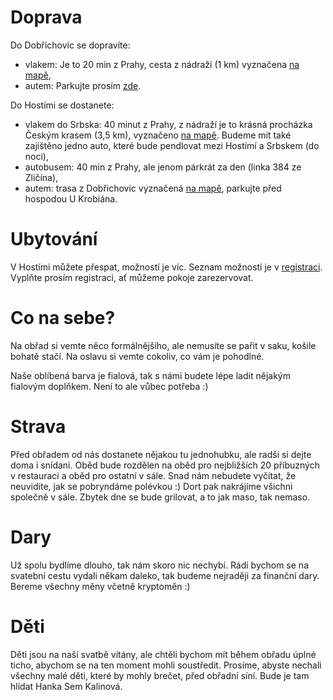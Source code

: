 # Doprava

Do Dobřichovic se dopravíte:
 - vlakem: Je to 20 min z Prahy, cesta z nádraží (1 km) vyznačena <a href="https://drive.google.com/open?id=1JaI7MwUYkx4QFXDBjTwGt7zRSitqprZQ&usp=sharing" target="_blank">na mapě</a>,
 - autem: Parkujte prosím <a href="https://www.google.com/maps/@49.9265943,14.2752967,3a,75y,237.21h,82.98t/data=!3m7!1e1!3m5!1soLjz43xmoga19bxuKs3q3A!2e0!6s%2F%2Fgeo1.ggpht.com%2Fcbk%3Fpanoid%3DoLjz43xmoga19bxuKs3q3A%26output%3Dthumbnail%26cb_client%3Dmaps_sv.tactile.gps%26thumb%3D2%26w%3D203%26h%3D100%26yaw%3D236.34343%26pitch%3D0%26thumbfov%3D100!7i13312!8i6656" target="_blank">zde</a>. 

Do Hostími se dostanete:
 - vlakem do Srbska: 40 minut z Prahy, z nádraží je to krásná procházka Českým krasem (3,5 km), vyznačeno <a href="https://drive.google.com/open?id=1JaI7MwUYkx4QFXDBjTwGt7zRSitqprZQ&usp=sharing" target="_blank">na mapě</a>. Budeme mít také zajištěno jedno auto, které bude pendlovat mezi Hostímí a Srbskem (do noci),
 - autobusem: 40 min z Prahy, ale jenom párkrát za den (linka 384 ze Zličína),
 - autem: trasa z Dobřichovic vyznačená <a href="https://drive.google.com/open?id=1JaI7MwUYkx4QFXDBjTwGt7zRSitqprZQ&usp=sharing" target="_blank">na mapě</a>, parkujte před hospodou U Krobiána.

# Ubytování

V Hostími můžete přespat, možností je víc. Seznam možností je v <a href="https://docs.google.com/forms/d/e/1FAIpQLSdbxmrXbRi36ecU4XsamYie2bFquFw-GankxrnCPdJTNU0lTA/viewform?usp=sf_link" target="_blank">registraci</a>. Vyplňte prosím registraci, ať můžeme pokoje zarezervovat.

# Co na sebe?

Na obřad si vemte něco formálnějšího, ale nemusíte se pařit v saku, košile bohatě stačí. Na oslavu si vemte cokoliv, co vám je pohodlné. 

Naše oblíbená barva je fialová, tak s námi budete lépe ladit nějakým fialovým doplňkem. Není to ale vůbec potřeba :)

# Strava

Před obřadem od nás dostanete nějakou tu jednohubku, ale radši si dejte doma i snídani. Oběd bude rozdělen na oběd pro nejbližších 20 příbuzných v restauraci a oběd pro ostatní v sále. Snad nám nebudete vyčítat, že neuvidíte, jak se pobryndáme polévkou :) Dort pak nakrájíme všichni společně v sále.
Zbytek dne se bude grilovat, a to jak maso, tak nemaso.

# Dary

Už spolu bydlíme dlouho, tak nám skoro nic nechybí. Rádi bychom se na svatební cestu vydali někam daleko, tak budeme nejraději za finanční dary. Bereme všechny měny včetně kryptoměn :)

# Děti

Děti jsou na naší svatbě vítány, ale chtěli bychom mít během obřadu úplné ticho, abychom se na ten moment mohli soustředit. Prosíme, abyste nechali všechny malé děti, které by mohly brečet, před obřadní síní. Bude je tam hlídat Hanka Sem Kalinová.
